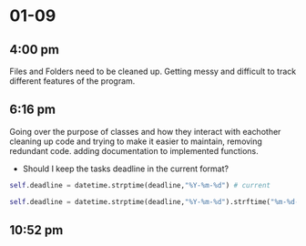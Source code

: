 # 01-09

## 4:00 pm

Files and Folders need to be cleaned up.
Getting messy and difficult to track different features of the program.

## 6:16 pm

Going over the purpose of classes and how they interact with eachother
cleaning up code and trying to make it easier to maintain, removing redundant code.
adding documentation to implemented functions.

- Should I keep the tasks deadline in the current format?

```python
self.deadline = datetime.strptime(deadline,"%Y-%m-%d") # current

self.deadline = datetime.strptime(deadline,"%Y-%m-%d").strftime("%m-%d-%Y") # possible formating option.

```

## 10:52 pm

